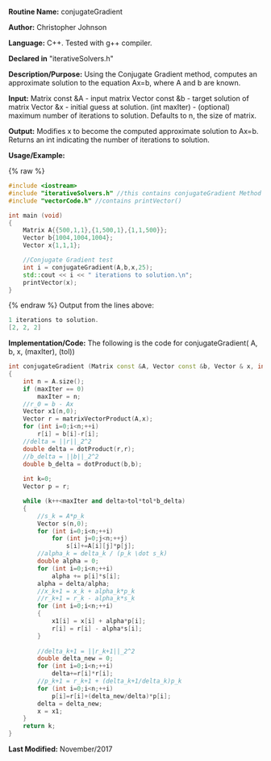 **Routine Name:** conjugateGradient

**Author:** Christopher Johnson

**Language:** C++. Tested with g++ compiler.

**Declared in** "iterativeSolvers.h"

**Description/Purpose:** 
Using the Conjugate Gradient method, computes an approximate solution to the equation Ax=b, where A and b are known.

**Input:**
Matrix const &A - input matrix
Vector const &b - target solution of matrix
Vector &x - initial guess at solution.
(int maxIter) - (optional) maximum number of iterations to solution. Defaults to n, the size of matrix.


**Output:**
Modifies x to become the computed approximate solution to Ax=b.
Returns an int indicating the number of iterations to solution.

**Usage/Example:**

{% raw %}
```C++
#include <iostream>
#include "iterativeSolvers.h" //this contains conjugateGradient Method
#include "vectorCode.h" //contains printVector()

int main (void)
{
	Matrix A{{500,1,1},{1,500,1},{1,1,500}};
	Vector b{1004,1004,1004};
	Vector x{1,1,1};

	//Conjugate Gradient test
	int i = conjugateGradient(A,b,x,25);
	std::cout << i << " iterations to solution.\n";
	printVector(x);
}
```
{% endraw %}
Output from the lines above:
```c++
1 iterations to solution.
[2, 2, 2]
```


**Implementation/Code:** The following is the code for conjugateGradient( A, b, x, (maxIter), (tol))
```c++
int conjugateGradient (Matrix const &A, Vector const &b, Vector & x, int maxIter, double tol)
{
	int n = A.size();
	if (maxIter == 0)
		maxIter = n;
	//r_0 = b - Ax
	Vector x1(n,0);
	Vector r = matrixVectorProduct(A,x);
	for (int i=0;i<n;++i)
		r[i] = b[i]-r[i];
	//delta = ||r||_2^2
	double delta = dotProduct(r,r);
	//b_delta = ||b||_2^2
	double b_delta = dotProduct(b,b);
	
	int k=0;
	Vector p = r;

	while (k++<maxIter and delta>tol*tol*b_delta)
	{
		//s_k = A*p_k
		Vector s(n,0);
		for (int i=0;i<n;++i)
			for (int j=0;j<n;++j)
				s[i]+=A[i][j]*p[j];
		//alpha_k = delta_k / (p_k \dot s_k)
		double alpha = 0;
		for (int i=0;i<n;++i)
			alpha += p[i]*s[i];
		alpha = delta/alpha;
		//x_k+1 = x_k + alpha_k*p_k
		//r_k+1 = r_k - alpha_k*s_k
		for (int i=0;i<n;++i)
		{
			x1[i] = x[i] + alpha*p[i];
			r[i] = r[i] - alpha*s[i];
		}
			
		//delta_k+1 = ||r_k+1||_2^2
		double delta_new = 0;
		for (int i=0;i<n;++i)
			delta+=r[i]*r[i];
		//p_k+1 = r_k+1 + (delta_k+1/delta_k)p_k
		for (int i=0;i<n;++i)
			p[i]=r[i]+(delta_new/delta)*p[i];
		delta = delta_new;
		x = x1;
	}
	return k;
}

```
**Last Modified:** November/2017
